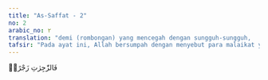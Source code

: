 ```yaml
---
title: "As-Saffat - 2"
no: 2
arabic_no: ٢
translation: "demi (rombongan) yang mencegah dengan sungguh-sungguh,      "
tafsir: "Pada ayat ini, Allah bersumpah dengan menyebut para malaikat yang menghardik untuk melarang makhluk sedemikian rupa dari perbuatan-perbuatan maksiat. Malaikat adalah makhluk Allah yang sangat patuh dan taat kepada perintah dan larangan-Nya. Oleh sebab itu, mereka tidak senang melihat makhluk lain yang berbuat kemaksiatan, melanggar larangan Allah, dan tidak melaksanakan apa yang diperintahkan-Nya. Mereka menghardiknya seperti seorang gembala yang menghardik untuk menghalau ternaknya."
---
```

فَالزّٰجِرٰتِ زَجْرًاۙ